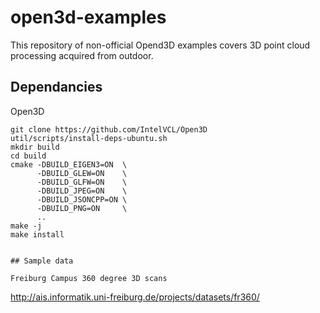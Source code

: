 # open3d-examples
This repository of non-official Opend3D examples covers 3D point cloud processing acquired from outdoor.



## Dependancies 

Open3D
```
git clone https://github.com/IntelVCL/Open3D
util/scripts/install-deps-ubuntu.sh
mkdir build
cd build
cmake -DBUILD_EIGEN3=ON  \
      -DBUILD_GLEW=ON    \
      -DBUILD_GLFW=ON    \
      -DBUILD_JPEG=ON    \
      -DBUILD_JSONCPP=ON \
      -DBUILD_PNG=ON     \
      ..
make -j
make install


## Sample data 

Freiburg Campus 360 degree 3D scans

```
http://ais.informatik.uni-freiburg.de/projects/datasets/fr360/
```
